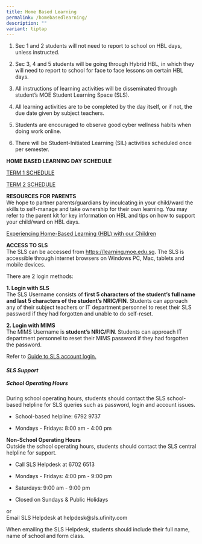 ```yaml
---
title: Home Based Learning
permalink: /homebasedlearning/
description: ""
variant: tiptap
---
```

<ol data-tight="true" class="tight"><li><p>Sec 1 and 2 students will not need to report to school on HBL days, unless instructed.</p></li><li><p>Sec 3, 4 and 5 students will be going through Hybrid HBL, in which they will need to report to school for face to face lessons on certain HBL days.</p></li><li><p>All instructions of learning activities will be disseminated through student’s MOE Student Learning Space (SLS).</p></li><li><p>All learning activities are to be completed by the day itself, or if not, the due date given by subject teachers.</p></li><li><p>Students are encouraged to observe good cyber wellness habits when doing work online.</p></li><li><p>There will be Student-Initiated Learning (SIL) activities scheduled once per semester.</p><p></p></li></ol><p><strong>HOME BASED LEARNING DAY SCHEDULE</strong></p><p><a href="https://docs.google.com/document/d/13Bt1sWVov32aMCcyBGUhBVNg1NlWU85zAGNrVE79ACI/edit?usp=sharing" rel="noopener noreferrer nofollow" target="_blank">TERM 1 SCHEDULE</a></p><p><a href="https://docs.google.com/document/d/1ZXRijhr27Lo-1V4b532eCmzSzO5mOU6iOHqqV6RM5T0/edit?usp=sharing" rel="noopener noreferrer nofollow" target="_blank">TERM 2 SCHEDULE</a></p><p><strong>RESOURCES FOR PARENTS</strong> <br>We hope to partner parents/guardians by inculcating in your child/ward the skills to self-manage and take ownership for their own learning. You may refer to the parent kit for key information on HBL and tips on how to support your child/ward on HBL days.</p><p><a href="https://drive.google.com/file/d/13-KdRV08w2D5K7H8zi-oVMyC-s5KIn-V/view?usp=sharing" rel="noopener noreferrer nofollow" target="_blank">Experiencing Home-Based Learning (HBL) with our Children</a></p><p><strong>ACCESS TO SLS</strong><br>The SLS can be accessed from&nbsp;<a href="https://learning.moe.edu.sg/" rel="noopener noreferrer nofollow" target="_blank">https://learning.moe.edu.sg</a>. The SLS is accessible through internet browsers on Windows PC, Mac, tablets and mobile devices.&nbsp;</p><p>There are 2 login methods:</p><p><strong>1. Login with SLS</strong><br>The SLS Username consists of&nbsp;<strong>first 5 characters of the student’s full name and last 5 characters of the student’s NRIC/FIN</strong>. Students can approach any of their subject teachers or IT department personnel to reset their SLS password if they had forgotten and unable to do self-reset.&nbsp;</p><p><strong>2. Login with MIMS</strong><br>The MIMS Username is&nbsp;<strong>student’s NRIC/FIN</strong>. Students can approach IT department personnel to reset their MIMS password if they had forgotten the password.</p><p>Refer to&nbsp;<a href="https://www.learning.moe.edu.sg/sls/students/index.html" rel="noopener noreferrer nofollow" target="_blank">Guide to SLS account login.<br></a></p><h5><strong>SLS Support</strong> <br><br><strong>School Operating Hours</strong><br></h5><p>During school operating hours, students should contact the SLS school-based helpline for SLS queries such as&nbsp;password, login and account issues.</p><ul data-tight="true" class="tight"><li><p>School-based helpline: 6792 9737</p></li><li><p>Mondays - Fridays: 8:00 am - 4:00 pm</p></li></ul><p><strong>Non-School Operating Hours</strong>&nbsp;<br>Outside the school operating hours, students should contact the SLS central helpline for support.</p><ul data-tight="true" class="tight"><li><p>Call SLS Helpdesk at 6702 6513</p></li><li><p>Mondays - Fridays: 4:00 pm - 9:00 pm</p></li><li><p>Saturdays: 9:00 am - 9:00 pm</p></li><li><p>Closed on Sundays &amp; Public Holidays</p></li></ul><p>or <br>Email SLS Helpdesk at helpdesk@sls.ufinity.com</p><p>When emailing the SLS Helpdesk, students should include their full name, name of school and form class.</p>
